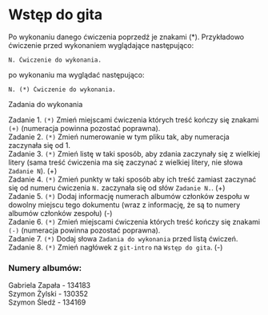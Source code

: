 # Wstęp do gita

Po wykonaniu danego ćwiczenia poprzedź je znakami (*).
Przykładowo ćwiczenie przed wykonaniem wyglądające następująco:
```
N. Ćwiczenie do wykonania.
```
po wykonaniu ma wyglądać następująco:
```
N. (*) Ćwiczenie do wykonania.
```

Zadania do wykonania

Zadanie 1. `(*)` Zmień miejscami ćwiczenia których treść kończy się znakami `(+)` (numeracja powinna pozostać poprawna).  
Zadanie 2. `(*)` Zmień numerowanie w tym pliku tak, aby numeracja zaczynała się od 1.  
Zadanie 3. `(*)` Zmień listę w taki sposób, aby zdania zaczynały się z wielkiej litery (sama treść ćwiczenia ma się zaczynać z wielkiej litery, nie słowa `Zadanie N`). (+)  
Zadanie 4. `(*)` Zmień punkty w taki sposób aby ich treść zamiast zaczynać się od numeru ćwiczenia `N.` zaczynała się od słów `Zadanie N.`. (+)  
Zadanie 5. `(*)` Dodaj informację numerach albumów członków zespołu w dowolny miejscu tego dokumentu (wraz z informację, że są to numery albumów członków zespołu) (-)  
Zadanie 6. `(*)` Zmień miejscami ćwiczenia których treść kończy się znakami `(-)` (numeracja powinna pozostać poprawna).  
Zadanie 7. `(*)` Dodaj słowa `Zadania do wykonania` przed listą ćwiczeń.  
Zadanie 8. `(*)` Zmień nagłówek z `git-intro` na `Wstęp do gita`. (-)  

### Numery albumów:

Gabriela Zapała - 134183  
Szymon Żylski - 130352  
Szymon Śledź - 134169  
